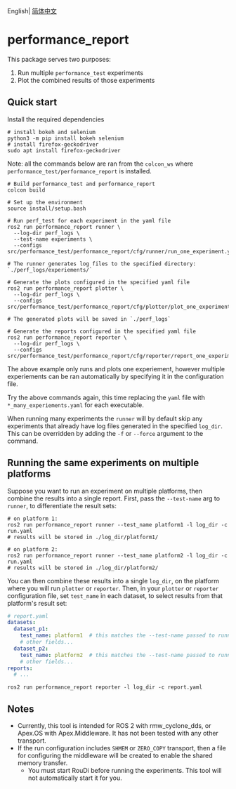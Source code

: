 English| [简体中文](./README_cn.md)

# performance_report

This package serves two purposes:

1. Run multiple `performance_test` experiments
2. Plot the combined results of those experiments

## Quick start

Install the required dependencies

```
# install bokeh and selenium
python3 -m pip install bokeh selenium
# install firefox-geckodriver
sudo apt install firefox-geckodriver
```

Note: all the commands below are ran from the `colcon_ws` where `performance_test/performance_report` is installed.

```
# Build performance_test and performance_report
colcon build

# Set up the environment
source install/setup.bash

# Run perf_test for each experiment in the yaml file
ros2 run performance_report runner \
  --log-dir perf_logs \
  --test-name experiments \
  --configs src/performance_test/performance_report/cfg/runner/run_one_experiment.yaml

# The runner generates log files to the specified directory: `./perf_logs/experiements/`

# Generate the plots configured in the specified yaml file
ros2 run performance_report plotter \
  --log-dir perf_logs \
  --configs src/performance_test/performance_report/cfg/plotter/plot_one_experiment.yaml

# The generated plots will be saved in `./perf_logs`

# Generate the reports configured in the specified yaml file
ros2 run performance_report reporter \
  --log-dir perf_logs \
  --configs src/performance_test/performance_report/cfg/reporter/report_one_experiment.yaml
```

The above example only runs and plots one experiement, however multiple experiements can be ran
automatically by specifying it in the configuration file.

Try the above commands again, this time replacing the `yaml` file with `*_many_experiements.yaml`
for each executable.

When running many experiments the `runner` will by default skip any experiments that already have
log files generated in the specified `log_dir`. This can be overridden by adding the `-f` or
`--force` argument to the command.

## Running the same experiments on multiple platforms

Suppose you want to run an experiment on multiple platforms, then combine the results into a single
report. First, pass the `--test-name` arg to `runner`, to differentiate the result sets:

```
# on platform 1:
ros2 run performance_report runner --test_name platform1 -l log_dir -c run.yaml
# results will be stored in ./log_dir/platform1/

# on platform 2:
ros2 run performance_report runner --test_name platform2 -l log_dir -c run.yaml
# results will be stored in ./log_dir/platform2/
```

You can then combine these results into a single `log_dir`, on the platform where you will run
`plotter` or `reporter`. Then, in your `plotter` or `reporter` configuration file, set `test_name`
in each dataset, to select results from that platform's result set:

```yaml
# report.yaml
datasets:
  dataset_p1:
    test_name: platform1  # this matches the --test-name passed to runner
    # other fields...
  dataset_p2:
    test_name: platform2  # this matches the --test-name passed to runner
    # other fields...
reports:
  # ...
```

```
ros2 run performance_report reporter -l log_dir -c report.yaml
```

## Notes

- Currently, this tool is intended for ROS 2 with rmw_cyclone_dds, or Apex.OS with
  Apex.Middleware. It has not been tested with any other transport.
- If the run configuration includes `SHMEM` or `ZERO_COPY` transport, then a file for
  configuring the middleware will be created to enable the shared memory transfer.
  - You must start RouDi before running the experiments. This tool will not automatically
    start it for you.
